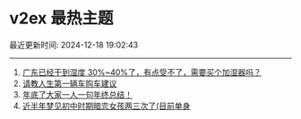 # v2ex 最热主题

最近更新时间: 2024-12-18 19:02:43

--- 
1. [广东已经干到湿度 30%~40%了，有点受不了，需要买个加湿器吗？](https://www.v2ex.com/t/1098359) 
2. [请教人生第一辆车购车建议](https://www.v2ex.com/t/1098373) 
3. [年底了大家一人一句年终总结！](https://www.v2ex.com/t/1098386) 
4. [近半年梦见初中时期暗恋女孩两三次了(目前单身](https://www.v2ex.com/t/1098376) 
